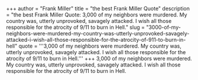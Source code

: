 +++
author = "Frank Miller"
title = "the best Frank Miller Quote"
description = "the best Frank Miller Quote: 3,000 of my neighbors were murdered. My country was, utterly unprovoked, savagely attacked. I wish all those responsible for the atrocity of 9/11 to burn in Hell."
slug = "3000-of-my-neighbors-were-murdered-my-country-was-utterly-unprovoked-savagely-attacked-i-wish-all-those-responsible-for-the-atrocity-of-911-to-burn-in-hell"
quote = '''3,000 of my neighbors were murdered. My country was, utterly unprovoked, savagely attacked. I wish all those responsible for the atrocity of 9/11 to burn in Hell.'''
+++
3,000 of my neighbors were murdered. My country was, utterly unprovoked, savagely attacked. I wish all those responsible for the atrocity of 9/11 to burn in Hell.
